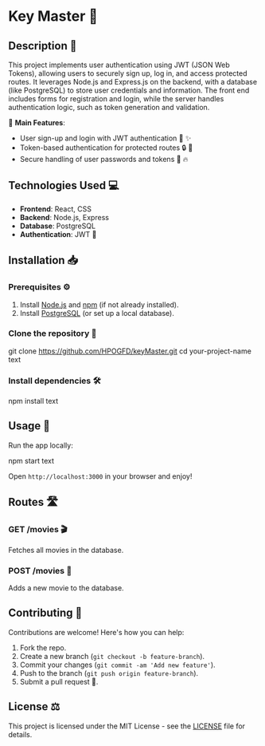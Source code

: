 # **Key Master** 🎉

## Description 📝

This project implements user authentication using JWT (JSON Web Tokens), allowing users to securely sign up, log in, and access protected routes. It leverages Node.js and Express.js on the backend, with a database (like PostgreSQL) to store user credentials and information. The front end includes forms for registration and login, while the server handles authentication logic, such as token generation and validation.


🚀 **Main Features**:
- User sign-up and login with JWT authentication 🔑 ✨
- Token-based authentication for protected routes 🔒 🎯
- Secure handling of user passwords and tokens 🔐 🔥

## Technologies Used 💻

- **Frontend**: React, CSS
- **Backend**: Node.js, Express
- **Database**: PostgreSQL
- **Authentication**: JWT 🔑

## Installation 📥

### Prerequisites ⚙️

1. Install [Node.js](https://nodejs.org/) and [npm](https://www.npmjs.com/) (if not already installed).
2. Install [PostgreSQL](https://www.postgresql.org/) (or set up a local database).

### Clone the repository 📂

git clone https://github.com/HPOGFD/keyMaster.git
cd your-project-name
text

### Install dependencies 🛠️

npm install
text

## Usage 🚀

Run the app locally:

npm start
text

Open `http://localhost:3000` in your browser and enjoy!

## Routes 🛣️

### GET /movies 🎬
Fetches all movies in the database.

### POST /movies 🍿
Adds a new movie to the database.

## Contributing 🤝

Contributions are welcome! Here's how you can help:

1. Fork the repo.
2. Create a new branch (`git checkout -b feature-branch`).
3. Commit your changes (`git commit -am 'Add new feature'`).
4. Push to the branch (`git push origin feature-branch`).
5. Submit a pull request 🎉.

## License ⚖️

This project is licensed under the MIT License - see the [LICENSE](LICENSE) file for details.